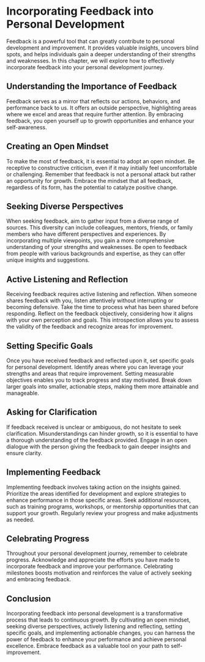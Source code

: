 Incorporating Feedback into Personal Development
=========================================================

Feedback is a powerful tool that can greatly contribute to personal development and improvement. It provides valuable insights, uncovers blind spots, and helps individuals gain a deeper understanding of their strengths and weaknesses. In this chapter, we will explore how to effectively incorporate feedback into your personal development journey.

Understanding the Importance of Feedback
----------------------------------------

Feedback serves as a mirror that reflects our actions, behaviors, and performance back to us. It offers an outside perspective, highlighting areas where we excel and areas that require further attention. By embracing feedback, you open yourself up to growth opportunities and enhance your self-awareness.

Creating an Open Mindset
------------------------

To make the most of feedback, it is essential to adopt an open mindset. Be receptive to constructive criticism, even if it may initially feel uncomfortable or challenging. Remember that feedback is not a personal attack but rather an opportunity for growth. Embrace the mindset that all feedback, regardless of its form, has the potential to catalyze positive change.

Seeking Diverse Perspectives
----------------------------

When seeking feedback, aim to gather input from a diverse range of sources. This diversity can include colleagues, mentors, friends, or family members who have different perspectives and experiences. By incorporating multiple viewpoints, you gain a more comprehensive understanding of your strengths and weaknesses. Be open to feedback from people with various backgrounds and expertise, as they can offer unique insights and suggestions.

Active Listening and Reflection
-------------------------------

Receiving feedback requires active listening and reflection. When someone shares feedback with you, listen attentively without interrupting or becoming defensive. Take the time to process what has been shared before responding. Reflect on the feedback objectively, considering how it aligns with your own perception and goals. This introspection allows you to assess the validity of the feedback and recognize areas for improvement.

Setting Specific Goals
----------------------

Once you have received feedback and reflected upon it, set specific goals for personal development. Identify areas where you can leverage your strengths and areas that require improvement. Setting measurable objectives enables you to track progress and stay motivated. Break down larger goals into smaller, actionable steps, making them more attainable and manageable.

Asking for Clarification
------------------------

If feedback received is unclear or ambiguous, do not hesitate to seek clarification. Misunderstandings can hinder growth, so it is essential to have a thorough understanding of the feedback provided. Engage in an open dialogue with the person giving the feedback to gain deeper insights and ensure clarity.

Implementing Feedback
---------------------

Implementing feedback involves taking action on the insights gained. Prioritize the areas identified for development and explore strategies to enhance performance in those specific areas. Seek additional resources, such as training programs, workshops, or mentorship opportunities that can support your growth. Regularly review your progress and make adjustments as needed.

Celebrating Progress
--------------------

Throughout your personal development journey, remember to celebrate progress. Acknowledge and appreciate the efforts you have made to incorporate feedback and improve your performance. Celebrating milestones boosts motivation and reinforces the value of actively seeking and embracing feedback.

Conclusion
----------

Incorporating feedback into personal development is a transformative process that leads to continuous growth. By cultivating an open mindset, seeking diverse perspectives, actively listening and reflecting, setting specific goals, and implementing actionable changes, you can harness the power of feedback to enhance your performance and achieve personal excellence. Embrace feedback as a valuable tool on your path to self-improvement.
